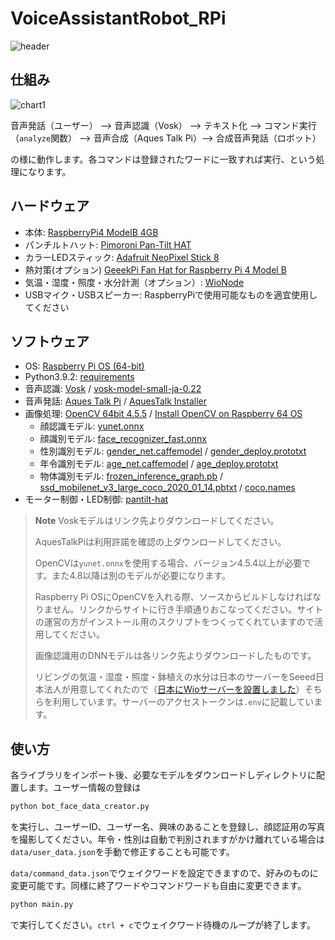 # VoiceAssistantRobot_RPi
![header](https://github.com/PonDad/VoiceAssistantRobot_RPi/blob/main/image/image_1.jpg)

## 仕組み
![chart1](https://github.com/PonDad/VoiceAssistantRobot_RPi/blob/main/image/chart_1.png)

音声発話（ユーザー） --> 音声認識（Vosk） --> テキスト化 --> コマンド実行（`analyze`関数） --> 音声合成（Aques Talk Pi）--> 合成音声発話（ロボット）

の様に動作します。各コマンドは登録されたワードに一致すれば実行、という処理になります。

## ハードウェア
- 本体: [RaspberryPi4 ModelB 4GB](https://www.raspberrypi.com/products/raspberry-pi-4-model-b/)
- パンチルトハット: [Pimoroni Pan-Tilt HAT](https://shop.pimoroni.com/products/pan-tilt-hat?variant=22408353287)
- カラーLEDスティック: [Adafruit NeoPixel Stick 8](https://shop.pimoroni.com/products/neopixel-stick-8-x-5050-rgbw-leds?variant=17436712071)
- 熱対策(オプション) [GeeekPi Fan Hat for Raspberry Pi 4 Model B](https://wiki.52pi.com/index.php?title=EP-0152) 
- 気温・湿度・照度・水分計測（オプション）: [WioNode](https://www.seeedstudio.com/Wio-Node.html)
- USBマイク・USBスピーカー: RaspberryPiで使用可能なものを適宜使用してください

## ソフトウェア
- OS: [Raspberry Pi OS (64-bit)](https://www.raspberrypi.com/software/operating-systems/)
- Python3.9.2: [requirements](https://github.com/PonDad/VoiceAssistantRobot_RPi/blob/main/requirements.txt)
- 音声認識: [Vosk](https://pypi.org/project/vosk/) / [vosk-model-small-ja-0.22](https://alphacephei.com/vosk/models)
- 音声発話: [Aques Talk Pi](https://www.a-quest.com/products/aquestalkpi.html) / [AquesTalk Installer](https://github.com/noraworld/aquestalk-installer)
- 画像処理: [OpenCV 64bit 4.5.5](https://opencv.org/releases/) / [Install OpenCV on Raspberry 64 OS](https://qengineering.eu/install-opencv-on-raspberry-64-os.html)
  - 顔認識モデル: [yunet.onnx](https://github.com/opencv/opencv_zoo/tree/main/models/face_detection_yunet)
  - 顔識別モデル: [face_recognizer_fast.onnx](https://drive.google.com/file/d/1ClK9WiB492c5OZFKveF3XiHCejoOxINW/view)
  - 性別識別モデル: [gender_net.caffemodel](https://github.com/smahesh29/Gender-and-Age-Detection/tree/master) / [gender_deploy.prototxt](https://github.com/smahesh29/Gender-and-Age-Detection/tree/master)
  - 年令識別モデル: [age_net.caffemodel](https://github.com/smahesh29/Gender-and-Age-Detection/tree/master) / [age_deploy.prototxt](https://github.com/smahesh29/Gender-and-Age-Detection/tree/master)
  - 物体識別モデル: [frozen_inference_graph.pb](https://www.kaggle.com/code/chienhsianghung/object-detection-using-opencv-inference) / [ssd_mobilenet_v3_large_coco_2020_01_14.pbtxt](https://www.kaggle.com/code/chienhsianghung/object-detection-using-opencv-inference) / [coco.names](https://gist.github.com/tersekmatija/9d00c4683d52d94cf348acae29e8db1a)
- モーター制御・LED制御: [pantilt-hat](https://github.com/pimoroni/pantilt-hat)

> **Note**
> Voskモデルはリンク先よりダウンロードしてください。
>
> AquesTalkPiは利用許諾を確認の上ダウンロードしてください。
>
> OpenCVは`yunet.onnx`を使用する場合、バージョン4.5.4以上が必要です。また4.8以降は別のモデルが必要になります。
>
> Raspberry Pi OSにOpenCVを入れる際、ソースからビルドしなければなりません。リンクからサイトに行き手順通りおこなってください。サイトの運営の方がインストール用のスクリプトをつくってくれていますので活用してください。
>
> 画像認識用のDNNモデルは各リンク先よりダウンロードしたものです。
>
> リビングの気温・湿度・照度・鉢植えの水分は日本のサーバーをSeeed日本法人が用意してくれたので（[日本にWioサーバーを設置しました](https://lab.seeed.co.jp/entry/2022/01/25/120000)）そちらを利用しています。サーバーのアクセストークンは`.env`に記載しています。

## 使い方
各ライブラリをインポート後、必要なモデルをダウンロードしディレクトリに配置します。ユーザー情報の登録は
```bash
python bot_face_data_creator.py
```
を実行し、ユーザーID、ユーザー名、興味のあることを登録し、顔認証用の写真を撮影してください。年令・性別は自動で判別されますがかけ離れている場合は`data/user_data.json`を手動で修正することも可能です。

`data/command_data.json`でウェイクワードを設定できますので、好みのものに変更可能です。同様に終了ワードやコマンドワードも自由に変更できます。

```bash
python main.py
```
で実行してください。`ctrl + c`でウェイクワード待機のループが終了します。
